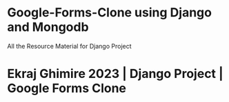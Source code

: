 # Google-Forms-Clone using Django and Mongodb
All the Resource Material for Django Project

# Ekraj Ghimire 2023 | Django Project | Google Forms Clone
